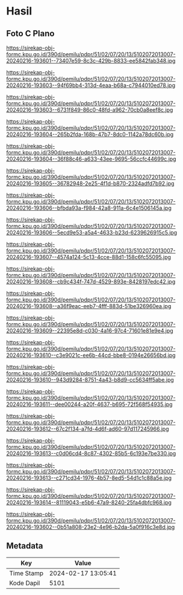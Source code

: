 # Hasil

## Foto C Plano

https://sirekap-obj-formc.kpu.go.id/390d/pemilu/pdpr/51/02/07/20/13/5102072013007-20240216-193601--73407e59-8c3c-429b-8833-ee5842fab348.jpg

https://sirekap-obj-formc.kpu.go.id/390d/pemilu/pdpr/51/02/07/20/13/5102072013007-20240216-193603--94f69bb4-313d-4eaa-b68a-c7944010ed78.jpg

https://sirekap-obj-formc.kpu.go.id/390d/pemilu/pdpr/51/02/07/20/13/5102072013007-20240216-193603--6731f849-86c0-48fd-a962-70cb0a8eef8c.jpg

https://sirekap-obj-formc.kpu.go.id/390d/pemilu/pdpr/51/02/07/20/13/5102072013007-20240216-193604--265b2fda-168b-47b7-8dc0-1142a78dc60b.jpg

https://sirekap-obj-formc.kpu.go.id/390d/pemilu/pdpr/51/02/07/20/13/5102072013007-20240216-193604--36f88c46-a633-43ee-9695-56ccfc44699c.jpg

https://sirekap-obj-formc.kpu.go.id/390d/pemilu/pdpr/51/02/07/20/13/5102072013007-20240216-193605--36782948-2e25-4f1d-b870-2324adfd7b92.jpg

https://sirekap-obj-formc.kpu.go.id/390d/pemilu/pdpr/51/02/07/20/13/5102072013007-20240216-193606--bfbda93a-f984-42a8-911a-6c4e1506145a.jpg

https://sirekap-obj-formc.kpu.go.id/390d/pemilu/pdpr/51/02/07/20/13/5102072013007-20240216-193606--5ecd9e53-a5a4-4633-b23d-6239626915c5.jpg

https://sirekap-obj-formc.kpu.go.id/390d/pemilu/pdpr/51/02/07/20/13/5102072013007-20240216-193607--4574a124-5c13-4cce-88d1-158c6fc55095.jpg

https://sirekap-obj-formc.kpu.go.id/390d/pemilu/pdpr/51/02/07/20/13/5102072013007-20240216-193608--cb9c434f-747d-4529-893e-8428197edc42.jpg

https://sirekap-obj-formc.kpu.go.id/390d/pemilu/pdpr/51/02/07/20/13/5102072013007-20240216-193608--a36f9eac-eeb7-4fff-883d-51be326960ea.jpg

https://sirekap-obj-formc.kpu.go.id/390d/pemilu/pdpr/51/02/07/20/13/5102072013007-20240216-193609--22395e8d-c030-4a16-97c4-71601e81e9e4.jpg

https://sirekap-obj-formc.kpu.go.id/390d/pemilu/pdpr/51/02/07/20/13/5102072013007-20240216-193610--c3e9021c-ee6b-44cd-bbe8-0194e26656bd.jpg

https://sirekap-obj-formc.kpu.go.id/390d/pemilu/pdpr/51/02/07/20/13/5102072013007-20240216-193610--943d9284-8751-4a43-b8d9-cc5634ff5abe.jpg

https://sirekap-obj-formc.kpu.go.id/390d/pemilu/pdpr/51/02/07/20/13/5102072013007-20240216-193611--dee00244-a20f-4637-b695-72f568f54935.jpg

https://sirekap-obj-formc.kpu.go.id/390d/pemilu/pdpr/51/02/07/20/13/5102072013007-20240216-193612--67c2f134-a7fd-4d6f-ad60-97d117245966.jpg

https://sirekap-obj-formc.kpu.go.id/390d/pemilu/pdpr/51/02/07/20/13/5102072013007-20240216-193613--c0d06cd4-8c87-4302-85b5-6c193e7be330.jpg

https://sirekap-obj-formc.kpu.go.id/390d/pemilu/pdpr/51/02/07/20/13/5102072013007-20240216-193613--c271cd34-1976-4b57-8ed5-54d1c1c88a5e.jpg

https://sirekap-obj-formc.kpu.go.id/390d/pemilu/pdpr/51/02/07/20/13/5102072013007-20240216-193614--81119043-e5b6-47a9-8240-25fa4dbfc968.jpg

https://sirekap-obj-formc.kpu.go.id/390d/pemilu/pdpr/51/02/07/20/13/5102072013007-20240216-193602--0b51a808-23e2-4e96-b2da-5a0f916c3e8d.jpg


## Metadata

| Key        | Value               |
| ---------- | ------------------- |
| Time Stamp | 2024-02-17 13:05:41 |
| Kode Dapil | 5101                |




